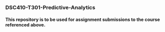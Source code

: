 ### DSC410-T301-Predictive-Analytics

#### This repository is to be used for assignment submissions to the course referenced above.
